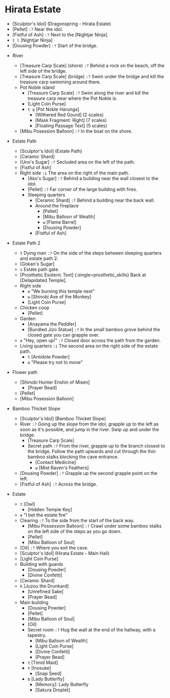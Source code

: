 # Hirata Estate
+ [Sculptor's Idol] (Dragonspring - Hirata Estate)
+ [Pellet]
  `:?` Near the idol.
+ [Fistful of Ash]
  `:?` Next to the [Nightjar Ninja].
+ `t l` [Nightjar Ninja]
+ [Dousing Powder]
  `:?` Start of the bridge.
  
- River
  + [Treasure Carp Scale] (shore)
    `:?` Behind a rock on the beach, off the left side of the bridge.
  + [Treasure Carp Scale] (bridge)
    `:?` Swim under the bridge and kill the treasure carp swimming around there.
  - Pot Noble island
    + [Treasure Carp Scale]
      `:?` Swim along the river and kill the treasure carp near where the Pot Noble is.
    + [Light Coin Purse]
    + `t q` [Pot Noble Harunga]
      + [Withered Red Gourd] (2 scales)
      + [Mask Fragment: Right] (7 scales)
      + [Floating Passage Text] (5 scales)
  + [Mibu Posession Balloon]
    `:?` In the boat on the shore.
    
- Estate Path
  + [Sculptor's Idol] (Estate Path)
  + [Ceramic Shard]
  + [Uno's Sugar]
    `:?` Secluded area on the left of the path.
  + [Fistful of Ash]

  - Right side
    `:i` The area on the right of the main path.
    + [Ako's Sugar]
      `:?` Behind a building near the wall closest to the idol.
    + [Pellet]
      `:?` Far corner of the large building with fires.
    - Sleeping quarters
      + [Ceramic Shard]
        `:?` Behind a building near the back wall.
      - Around the fireplace
        + [Pellet]
        + [Mibu Balloon of Wealth]
        + `w` [Flame Barrel]
        + [Dousing Powder]
      + [Fistful of Ash]
- Estate Path 2
  + `t` Dying man
    `:?` On the side of the steps between sleeping quarters and estate path 2.
  + [Gokan's Sugar]
  + `s` Estate path gate.
  + [Prosthetic Esoteric Text] {:single=prosthetic_skills}
    Back at [Delapidated Temple].
  - Right side
    + `e` "We burning this temple next"
    + `w` [Shinobi Axe of the Monkey]
    + [Light Coin Purse]
  - Chicken coop
    + [Pellet]
  - Garden
    + [Anayama the Peddler]
    + [Bundled Jizo Statue]
      `:?` In the small bamboo grove behind the closed gate you can grapple over.
  + `e` "Hey, open up!"
    `:?` Closed door across the path from the garden.
  - Living quarters
    `:i` The second area on the right side of the estate path.
    + `t` [Antidote Powder]
    + `e` "Please try not to move"
    
- Flower path
  + [Shinobi Hunter Enshin of Misen]
    - [Prayer Bead]
  + [Pellet]
  + [Mibu Posession Balloon]
  
- Bamboo Thicket Slope
  + [Sculptor's Idol] (Bamboo Thicket Slope)
  - River
    `:?` Going up the slope from the idol, grapple up to the left as soon as it's possible, and jump in the river. Swip up and under the bridge.
    + [Treasure Carp Scale]
    - Secret path
      `:?` From the river, grapple up to the branch closest to the bridge. Follow the path upwards and cut through the thin bamboo stalks blocking the cave entrance.
      + [Contact Medicine]
      + `w` [Mist Raven's Feathers]
  + [Dousing Powder]
    `:?` Grapple up the second grapple point on the left.
  + [Fistful of Ash]
    `:?` Across the bridge.

- Estate
  + `t` [Owl]
    - [Hidden Temple Key]
  + `e` "I bet the estate fire"
  - Clearing
    `:?` To the side from the start of the back way.
    - [Mibu Possession Balloon]
      `:?` Crawl under some bamboo stalks on the left side of the steps as you go down.
    - [Pellet]
    - [Mibu Balloon of Soul]

  + [Oil]
    `:?` Where you exit the cave.
  + [Sculptor's Idol] (Hirata Estate - Main Hall)
  + [Light Coin Purse]
  - Building with guards
    + [Dousing Powder]
    + [Divine Confetti]
  + [Ceramic Shard]
  + `k` [Juzou the Drunkard]
    - [Unrefined Sake]
    - [Prayer Bead]
  - Main building
    + [Dousing Powder]
    + [Pellet]
    + [Mibu Balloon of Soul]
    + [Oil]
    - Secret room
      `:?` Hug the wall at the end of the hallway, with a tapestry.
      + [Mibu Balloon of Wealth]
      + [Light Coin Purse]
      + [Divine Confetti]
      + [Prayer Bead]
    + `t` [Timid Maid]
    + `t` [Inosuke]
      - [Snap Seed]
    + `b` [Lady Butterfly]
      - [Memory]: Lady Butterfly
      - [Sakura Droplet]
    